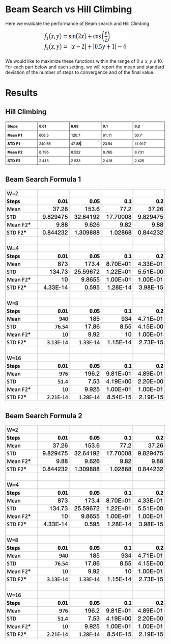 # Beam Search vs Hill Climbing
Here we evaluate the performance of Beam search and Hill Climbing. 
<p align="center">
<img src="Formulas.png" width="270" height="70"/>
</p>
We would like to maximize these functions within the range of 0 ≤ 𝑥, 𝑦 ≤ 10. For each part below and each setting, we will report the mean and standard deviation of the number of steps to convergence and of the final value.

# Results

## Hill Climbing
<img src="Hill Climbing.png"/>

## Beam Search Formula 1
<img src="F2 Beam.png"/>

## Beam Search Formula 2
<img src="F1 Beam.png"/>
